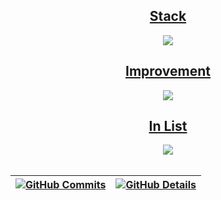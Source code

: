 

 
  <div align="center" >
<a href="https://skillicons.dev"   >
  
  <h2>Stack</h2>
  
  <img src="https://skillicons.dev/icons?i=java,spring,mysql" />
  
  <h2>Improvement</h2>
  
  <img src="https://skillicons.dev/icons?i=c,cs,dotnet,arduino" />

  <h2>In List</h2>
  <img src="https://skillicons.dev/icons?i=raspberrypi,linux,azure,cmake,vercel" />
  
</a>
  <br />

  </div>


<br />


 | [![GitHub Commits](http://github-profile-summary-cards.vercel.app/api/cards/productive-time?username=isaac545454&theme=dracula&utcOffset=-3)](https://github.com/vn7n24fzkq/github-profile-summary-cards) | [![GitHub Details](http://github-profile-summary-cards.vercel.app/api/cards/profile-details?username=chariot27&theme=dracula)](https://github.com/vn7n24fzkq/github-profile-summary-cards) |  
 | ----------- | ----------- |


 

 






 
  
  

  


